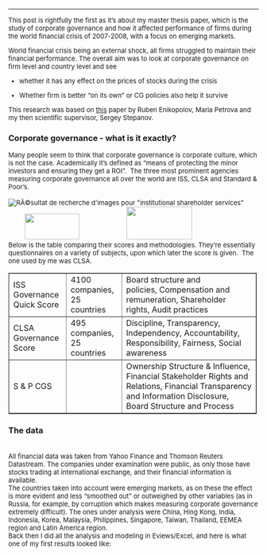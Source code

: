 
 ---
 <font size = "2">
<p>This post is rightfully the first as it&rsquo;s about my master thesis paper, which is the study of corporate governance and how it affected performance of firms during the world financial crisis of 2007-2008, with a focus on emerging markets. &nbsp;</p>



<p>World financial crisis being an external shock, all firms struggled to maintain their financial performance. The overall aim was to look at corporate governance on firm level and country level and see</p>

<ul>
	<li>
	<p>whether it has any effect on the prices of stocks during the crisis</p>
	</li>
	<li>
	<p>Whether firm is better &ldquo;on its own&rdquo; or CG policies also help it survive</p>
	</li>
</ul>
<p>
This research was based on <a href="https://papers.ssrn.com/sol3/papers.cfm?abstract_id=2177841">this</a> paper by Ruben Enikopolov, Maria Petrova and my then scientific supervisor, Sergey Stepanov.</p> </font>

<h3><strong>Corporate governance - what is it exactly?</strong></h3>
 <font size = "2">
<p>Many people seem to think that corporate governance is corporate culture, which is not the case. Academically it&rsquo;s defined as &ldquo;means of protecting the minor investors and ensuring they get a ROI&rdquo;. &nbsp;The three most prominent agencies measuring corporate governance all over the world are ISS, CLSA and Standard &amp; Poor&rsquo;s.<br />
&nbsp; &nbsp; &nbsp; &nbsp; &nbsp; &nbsp; &nbsp; &nbsp; &nbsp; &nbsp; &nbsp; &nbsp; &nbsp; &nbsp; &nbsp; &nbsp; &nbsp; &nbsp; &nbsp; &nbsp; &nbsp;<img alt="RÃ©sultat de recherche d'images pour &quot;institutional shareholder services&quot;" src="https://www.issgovernance.com/file/2014/09/Header-Logo.png" />&nbsp; &nbsp; &nbsp; &nbsp; &nbsp; &nbsp; &nbsp; &nbsp; &nbsp;<img src="https://lh5.googleusercontent.com/wBhkDWBr4Zu1WR9d0qtApr-XsVW4VgoiwMSnqtobiswguuJPrt94DrVUVTk7Hzdx0bghg5_noSRK9YzZ86cSMqA5pqp3WTv0fYwH7Ur1xBDQD1265gPbr0aZEqOXEjN4cNRh3TUw" style="height:52px; width:110px" />&nbsp; &nbsp; &nbsp; &nbsp; &nbsp; &nbsp; &nbsp; &nbsp; &nbsp; &nbsp; &nbsp; &nbsp; &nbsp;&nbsp;<img src="https://lh5.googleusercontent.com/cF0ueamssyyqSicT3wnx5_0_lrRqCU35064WURcMaQRPLV1-iw0RmSsjGWp2RhvQjGmMtpYUCaX7rRR0lCfJ3-u8dN637cTyQ_CEMJ1u7tkm7j_TcW2zyxOMhs8x2OyLUahFbfWa" style="height:66px; width:132px" /><br />
Below is the table comparing their scores and methodologies. They&rsquo;re essentially questionnaires on a variety of subjects, upon which later the score is given. &nbsp;The one used by me was CLSA.&nbsp;</p></font>

<table border="1" cellpadding="1" cellspacing="1" style="width:500px">
	<tbody>
		<tr>
			<td>ISS Governance Quick Score</td>
			<td>4100 companies, 25 countries</td>
			<td>Board structure and policies,&nbsp;Compensation and remuneration,&nbsp;Shareholder rights,&nbsp;Audit practices</td>
		</tr>
		<tr>
			<td>CLSA Governance Score</td>
			<td>495 companies, 25 countries</td>
			<td>Discipline, Transparency, Independency, Accountability, Responsibility, Fairness, Social awareness</td>
		</tr>
		<tr>
			<td>S &amp; P CGS</td>
			<td>&nbsp;</td>
			<td>Ownership Structure &amp; Influence, Financial Stakeholder Rights and Relations, Financial Transparency and Information Disclosure, Board Structure and Process</td>
		</tr>
	</tbody>
</table>

<p><h3><strong>The data </strong></h3><br />
 <font size = "2">
All financial data was taken from Yahoo Finance and Thomson Reuters Datastream. The companies under examination were public, as only those have stocks trading at international exchange, and their financial information is available.<br />
The countries taken into account were emerging markets, as on these the effect is more evident and less &ldquo;smoothed out&rdquo; or outweighed by other variables (as in Russia, for example, by corruption which makes measuring corporate governance extremely difficult). The ones under analysis were China, Hing Kong, India, Indonesia, Korea, Malaysia, Philippines, Singapore, Taiwan, Thailand, EEMEA region and Latin America region.<br />
Back then I did all the analysis and modeling in Eviews/Excel, and here is what one of my first results looked like:</p>
</font>
